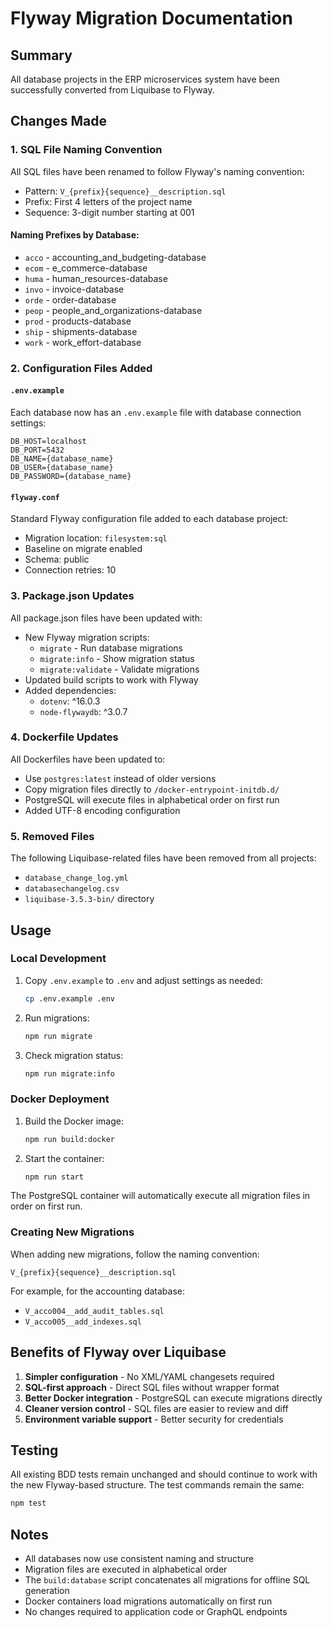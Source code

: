 # Flyway Migration Documentation

## Summary
All database projects in the ERP microservices system have been successfully converted from Liquibase to Flyway.

## Changes Made

### 1. SQL File Naming Convention
All SQL files have been renamed to follow Flyway's naming convention:
- Pattern: `V_{prefix}{sequence}__description.sql`
- Prefix: First 4 letters of the project name
- Sequence: 3-digit number starting at 001

#### Naming Prefixes by Database:
- `acco` - accounting_and_budgeting-database
- `ecom` - e_commerce-database  
- `huma` - human_resources-database
- `invo` - invoice-database
- `orde` - order-database
- `peop` - people_and_organizations-database
- `prod` - products-database
- `ship` - shipments-database
- `work` - work_effort-database

### 2. Configuration Files Added

#### `.env.example`
Each database now has an `.env.example` file with database connection settings:
```env
DB_HOST=localhost
DB_PORT=5432
DB_NAME={database_name}
DB_USER={database_name}
DB_PASSWORD={database_name}
```

#### `flyway.conf`
Standard Flyway configuration file added to each database project:
- Migration location: `filesystem:sql`
- Baseline on migrate enabled
- Schema: public
- Connection retries: 10

### 3. Package.json Updates

All package.json files have been updated with:
- New Flyway migration scripts:
  - `migrate` - Run database migrations
  - `migrate:info` - Show migration status
  - `migrate:validate` - Validate migrations
- Updated build scripts to work with Flyway
- Added dependencies:
  - `dotenv`: ^16.0.3
  - `node-flywaydb`: ^3.0.7

### 4. Dockerfile Updates

All Dockerfiles have been updated to:
- Use `postgres:latest` instead of older versions
- Copy migration files directly to `/docker-entrypoint-initdb.d/`
- PostgreSQL will execute files in alphabetical order on first run
- Added UTF-8 encoding configuration

### 5. Removed Files

The following Liquibase-related files have been removed from all projects:
- `database_change_log.yml`
- `databasechangelog.csv`
- `liquibase-3.5.3-bin/` directory

## Usage

### Local Development

1. Copy `.env.example` to `.env` and adjust settings as needed:
   ```bash
   cp .env.example .env
   ```

2. Run migrations:
   ```bash
   npm run migrate
   ```

3. Check migration status:
   ```bash
   npm run migrate:info
   ```

### Docker Deployment

1. Build the Docker image:
   ```bash
   npm run build:docker
   ```

2. Start the container:
   ```bash
   npm run start
   ```

The PostgreSQL container will automatically execute all migration files in order on first run.

### Creating New Migrations

When adding new migrations, follow the naming convention:
```
V_{prefix}{sequence}__description.sql
```

For example, for the accounting database:
- `V_acco004__add_audit_tables.sql`
- `V_acco005__add_indexes.sql`

## Benefits of Flyway over Liquibase

1. **Simpler configuration** - No XML/YAML changesets required
2. **SQL-first approach** - Direct SQL files without wrapper format
3. **Better Docker integration** - PostgreSQL can execute migrations directly
4. **Cleaner version control** - SQL files are easier to review and diff
5. **Environment variable support** - Better security for credentials

## Testing

All existing BDD tests remain unchanged and should continue to work with the new Flyway-based structure. The test commands remain the same:

```bash
npm test
```

## Notes

- All databases now use consistent naming and structure
- Migration files are executed in alphabetical order
- The `build:database` script concatenates all migrations for offline SQL generation
- Docker containers load migrations automatically on first run
- No changes required to application code or GraphQL endpoints